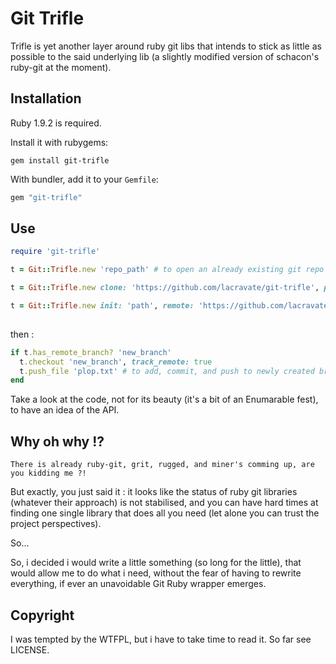 # Git Trifle

Trifle is yet another layer around ruby git libs that intends to stick as
little as possible to the said underlying lib (a slightly modified version of
schacon's ruby-git at the moment).

## Installation

Ruby 1.9.2 is required.

Install it with rubygems:

    gem install git-trifle

With bundler, add it to your `Gemfile`:

``` ruby
gem "git-trifle"
```

## Use


``` ruby
require 'git-trifle'

t = Git::Trifle.new 'repo_path' # to open an already existing git repo'

t = Git::Trifle.new clone: 'https://github.com/lacravate/git-trifle', path: 'path' # to clone this gem source repo to 'path' folder

t = Git::Trifle.new init: 'path', remote: 'https://github.com/lacravate/git-trifle' # to init a new local git repo' and set 
                                                                                    # remote to this gem source repo

```

then :

``` ruby
if t.has_remote_branch? 'new_branch'
  t.checkout 'new_branch', track_remote: true
  t.push_file 'plop.txt' # to add, commit, and push to newly created branch
end
```

Take a look at the code, not for its beauty (it's a bit of an Enumarable fest),
to have an idea of the API.


## Why oh why !?

`There is already ruby-git, grit, rugged, and miner's comming up, are you kidding me ?!`

But exactly, you just said it : it looks like the status of ruby git libraries
(whatever their approach) is not stabilised, and you can have hard times at
finding one single library that does all you need (let alone you can trust the
project perspectives).

So...

So, i decided i would write a little something (so long for the little), that
would allow me to do what i need, without the fear of having to rewrite
everything, if ever an unavoidable Git Ruby wrapper emerges.


Copyright
---------

I was tempted by the WTFPL, but i have to take time to read it.
So far see LICENSE.

